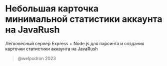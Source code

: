 # Небольшая карточка минимальной статистики аккаунта на JavaRush

Легковесный сервер Express + Node.js для парсинга и создания карточки статистики аккаунта на JavaRush

> @welpodron 2023
